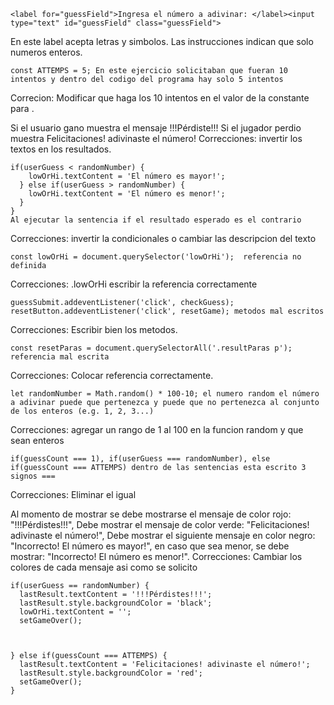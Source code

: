 	<label for="guessField">Ingresa el número a adivinar: </label><input type="text" id="guessField" class="guessField">
En este label acepta letras y simbolos. Las instrucciones indican que solo numeros enteros.
	
	const ATTEMPS = 5; En este ejercicio solicitaban que fueran 10 intentos y dentro del codigo del programa hay solo 5 intentos
Correcion: Modificar que haga los 10 intentos en el valor de la constante para .


Si el usuario gano muestra el mensaje !!!Pérdiste!!! 
		Si el jugador perdio muestra Felicitaciones! adivinaste el número!
Correcciones: invertir los textos en los resultados.


    if(userGuess < randomNumber) {
        lowOrHi.textContent = 'El número es mayor!';
      } else if(userGuess > randomNumber) {
        lowOrHi.textContent = 'El número es menor!';
      }
    }
    Al ejecutar la sentencia if el resultado esperado es el contrario
Correcciones: invertir la condicionales o cambiar las descripcion del texto



	const lowOrHi = document.querySelector('lowOrHi');  referencia no definida
Correcciones: .lowOrHi escribir la referencia correctamente


	guessSubmit.addeventListener('click', checkGuess); resetButton.addeventListener('click', resetGame); metodos mal escritos
Correcciones: Escribir bien los metodos.


	const resetParas = document.querySelectorAll('.resultParas p'); referencia mal escrita
Correcciones: Colocar referencia correctamente.

	let randomNumber = Math.random() * 100-10; el numero random el número a adivinar puede que pertenezca y puede que no pertenezca al conjunto de los enteros (e.g. 1, 2, 3...)
Correcciones: agregar un rango de 1 al 100 en la funcion random y que sean enteros


	if(guessCount === 1), if(userGuess === randomNumber), else if(guessCount === ATTEMPS) dentro de las sentencias esta escrito 3 signos ===
Correcciones: Eliminar el igual


 Al momento de mostrar se debe mostrarse el mensaje de color rojo: "!!!Pérdistes!!!",
            Debe mostrar el mensaje de color verde: "Felicitaciones! adivinaste el número!", 
			Debe mostrar el siguiente mensaje en color negro: "Incorrecto! El número es mayor!", 
			en caso que sea menor, se debe mostrar: "Incorrecto! El número es menor!".
Correcciones: Cambiar los colores de cada mensaje asi como se solicito
	  
    if(userGuess == randomNumber) {
      lastResult.textContent = '!!!Pérdistes!!!';
      lastResult.style.backgroundColor = 'black';
      lowOrHi.textContent = '';
      setGameOver();
	  
	 
	  
    } else if(guessCount === ATTEMPS) {
      lastResult.textContent = 'Felicitaciones! adivinaste el número!';
      lastResult.style.backgroundColor = 'red';
      setGameOver();
    }
			
